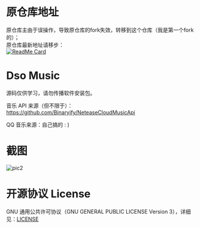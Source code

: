 # 原仓库地址
原仓库主由于误操作，导致原仓库的fork失效，转移到这个仓库（我是第一个fork的）；  
原仓库最新地址请移步：  
[![ReadMe Card](https://github-readme-stats.vercel.app/api/pin/?username=Moriafly&repo=DsoMusic&theme=vue)](https://github.com/Moriafly/DsoMusic)

# Dso Music

源码仅供学习，请勿传播软件安装包。

音乐 API 来源（但不限于）：https://github.com/Binaryify/NeteaseCloudMusicApi

QQ 音乐来源：自己搞的 : )

# 截图

![pic2](https://moriafly.xyz/images/dirror-music_2.png)

# 开源协议 License

GNU 通用公共许可协议（GNU GENERAL PUBLIC LICENSE Version 3），详细见：[LICENSE](https://github.com/Moriafly/dirror-music/blob/master/LICENSE)
